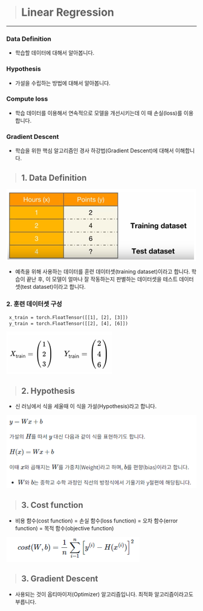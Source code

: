 ># Linear Regression

***
### Data Definition
- 학습할 데이터에 대해서 알아봅니다.

### Hypothesis 
- 가설을 수립하는 방법에 대해서 알아봅니다.

### Compute loss
- 학습 데이터를 이용해서 연속적으로 모델을 개선시키는데 이 때 손실(loss)를 이용합니다.

### Gradient Descent
- 학습을 위한 핵심 알고리즘인 경사 하강법(Gradient Descent)에 대해서 이해합니다.



>## 1. Data Definition


![Alt text](image-36.png)

-  예측을 위해 사용하는 데이터를 훈련 데이터셋(training dataset)이라고 합니다. 학습이 끝난 후, 이 모델이 얼마나 잘 작동하는지 판별하는 데이터셋을 테스트 데이터셋(test dataset)이라고 합니다.


### 2. 훈련 데이터셋 구성

```
 x_train = torch.FloatTensor([[1], [2], [3]])
 y_train = torch.FloatTensor([[2], [4], [6]])
```
![Alt text](image-37.png)

>## 2. Hypothesis

- 신 러닝에서 식을 세울때 이 식을 가설(Hypothesis)라고 합니다.

![Alt text](image-38.png)


>## 3. Cost function

- 비용 함수(cost function) = 손실 함수(loss function) = 오차 함수(error function) = 목적 함수(objective function)

![Alt text](image-39.png)


>## 3. Gradient Descent

- 사용되는 것이 옵티마이저(Optimizer) 알고리즘입니다. 최적화 알고리즘이라고도 부릅니다.